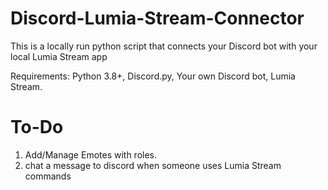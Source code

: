 # Discord-Lumia-Stream-Connector
This is a locally run python script that connects your Discord bot with your local Lumia Stream app


Requirements:
Python 3.8+,
Discord.py,
Your own Discord bot,
Lumia Stream.



# To-Do

1.  Add/Manage Emotes with roles.
2.  chat a message to discord when someone uses Lumia Stream commands


